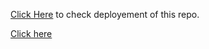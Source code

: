 [Click Here](https://63d55e3a4f22082249eecea5--aquamarine-horse-95ac9f.netlify.app/) to check deployement of this repo.


<a href="https://63d55e3a4f22082249eecea5--aquamarine-horse-95ac9f.netlify.app/">Click here</a>